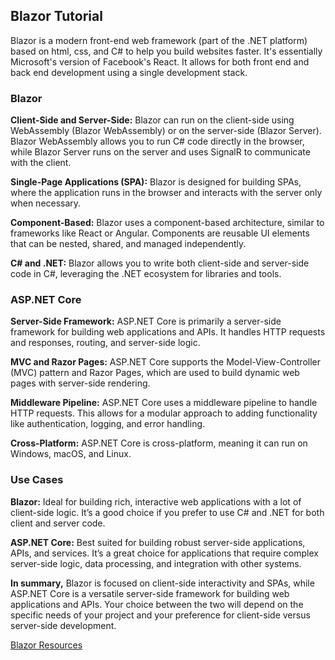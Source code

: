 <h2>Blazor Tutorial</h2>

Blazor is a modern front-end web framework (part of the .NET platform) based on html, css, and C# to help you build websites faster. It's essentially Microsoft's version of Facebook's React. It allows for both front end and back end development using a single development stack.

<h3>Blazor</h3>
<p><strong>Client-Side and Server-Side:</strong> Blazor can run on the client-side using WebAssembly (Blazor WebAssembly) or on the server-side (Blazor Server). Blazor WebAssembly allows you to run C# code directly in the browser, while Blazor Server runs on the server and uses SignalR to communicate with the client.</p>
<p><strong>Single-Page Applications (SPA):</strong> Blazor is designed for building SPAs, where the application runs in the browser and interacts with the server only when necessary.</p>
<p><strong>Component-Based:</strong> Blazor uses a component-based architecture, similar to frameworks like React or Angular. Components are reusable UI elements that can be nested, shared, and managed independently.</p>
<p><strong>C# and .NET:</strong> Blazor allows you to write both client-side and server-side code in C#, leveraging the .NET ecosystem for libraries and tools.</p>

<h3>ASP.NET Core</h3>
<p><strong>Server-Side Framework:</strong> ASP.NET Core is primarily a server-side framework for building web applications and APIs. It handles HTTP requests and responses, routing, and server-side logic.</p>
<p><strong>MVC and Razor Pages:</strong> ASP.NET Core supports the Model-View-Controller (MVC) pattern and Razor Pages, which are used to build dynamic web pages with server-side rendering.</p>
<p><strong>Middleware Pipeline:</strong> ASP.NET Core uses a middleware pipeline to handle HTTP requests. This allows for a modular approach to adding functionality like authentication, logging, and error handling.</p>
<p><strong>Cross-Platform:</strong> ASP.NET Core is cross-platform, meaning it can run on Windows, macOS, and Linux.</p>

<h3>Use Cases</h3>
<p><strong>Blazor:</strong> Ideal for building rich, interactive web applications with a lot of client-side logic. It’s a good choice if you prefer to use C# and .NET for both client and server code.</p>
<p><strong>ASP.NET Core:</strong> Best suited for building robust server-side applications, APIs, and services. It’s a great choice for applications that require complex server-side logic, data processing, and integration with other systems.</p>

<p><strong>In summary,</strong> Blazor is focused on client-side interactivity and SPAs, while ASP.NET Core is a versatile server-side framework for building web applications and APIs. Your choice between the two will depend on the specific needs of your project and your preference for client-side versus server-side development.</p>

[Blazor Resources](https://dotnet.microsoft.com/en-us/learn/front-end-web-dev)
